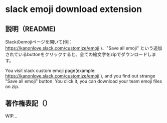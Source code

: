 # slack emoji download extension
## 説明（README)

Slackのemojiページを開いて(例：https://kanonlove.slack.com/customize/emoji )、"Save all emoji" という追加されているbuttonをクリックすると、全ての絵文字をzipでダウンロードします。

You visit slack custom emoji page(example: https://kanonlove.slack.com/customize/emoji ), and you find out strange "Save all emoji" button.
You click it, you can download your team emoji files on zip.

## 著作権表記（）

WIP...

